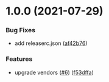 # 1.0.0 (2021-07-29)


### Bug Fixes

* add releaserc.json ([af42b76](https://github.com/cawolf/behat-analysis-extension/commit/af42b7628c5367259a60e16846380e3e94d64f26))


### Features

* upgrade vendors ([#6](https://github.com/cawolf/behat-analysis-extension/issues/6)) ([f53dffa](https://github.com/cawolf/behat-analysis-extension/commit/f53dffa5210c8cc44b368d7c9b97ef59cc135202))
